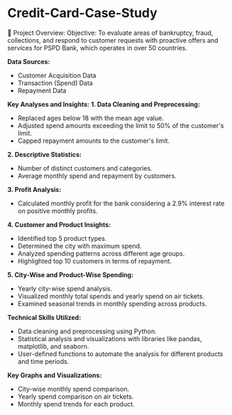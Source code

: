 # Credit-Card-Case-Study
📝 Project Overview:
Objective: To evaluate areas of bankruptcy, fraud, collections, and respond to customer requests with proactive offers and services for PSPD Bank, which operates in over 50 countries.

**Data Sources:**
- Customer Acquisition Data
- Transaction (Spend) Data
- Repayment Data

**Key Analyses and Insights:**
**1. Data Cleaning and Preprocessing:**

 - Replaced ages below 18 with the mean age value.
 - Adjusted spend amounts exceeding the limit to 50% of the customer's limit.
 - Capped repayment amounts to the customer's limit.

**2. Descriptive Statistics:**
- Number of distinct customers and categories.
- Average monthly spend and repayment by customers.

**3. Profit Analysis:**

 - Calculated monthly profit for the bank considering a 2.9% interest rate on positive monthly profits.

**4. Customer and Product Insights:**

 - Identified top 5 product types.
 - Determined the city with maximum spend.
 - Analyzed spending patterns across different age groups.
 - Highlighted top 10 customers in terms of repayment.

**5. City-Wise and Product-Wise Spending:**
 - Yearly city-wise spend analysis.
 - Visualized monthly total spends and yearly spend on air tickets.
 - Examined seasonal trends in monthly spending across products.

**Technical Skills Utilized:**

- Data cleaning and preprocessing using Python.
- Statistical analysis and visualizations with libraries like pandas, matplotlib, and seaborn.
- User-defined functions to automate the analysis for different products and time periods.

**Key Graphs and Visualizations:**

- City-wise monthly spend comparison.
- Yearly spend comparison on air tickets.
- Monthly spend trends for each product.
